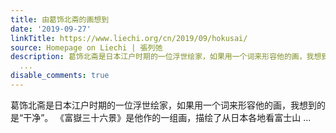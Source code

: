 ```yaml
---
title: 由葛饰北斋的画想到
date: '2019-09-27'
linkTitle: https://www.liechi.org/cn/2019/09/hokusai/
source: Homepage on Liechi | 張列弛
description: 葛饰北斋是日本江户时期的一位浮世绘家，如果用一个词来形容他的画，我想到的是“干净”。 《富嶽三十六景》是他作的一组画，描绘了从日本各地看富士山
  ...
disable_comments: true
---
```

葛饰北斋是日本江户时期的一位浮世绘家，如果用一个词来形容他的画，我想到的是“干净”。 《富嶽三十六景》是他作的一组画，描绘了从日本各地看富士山 ...